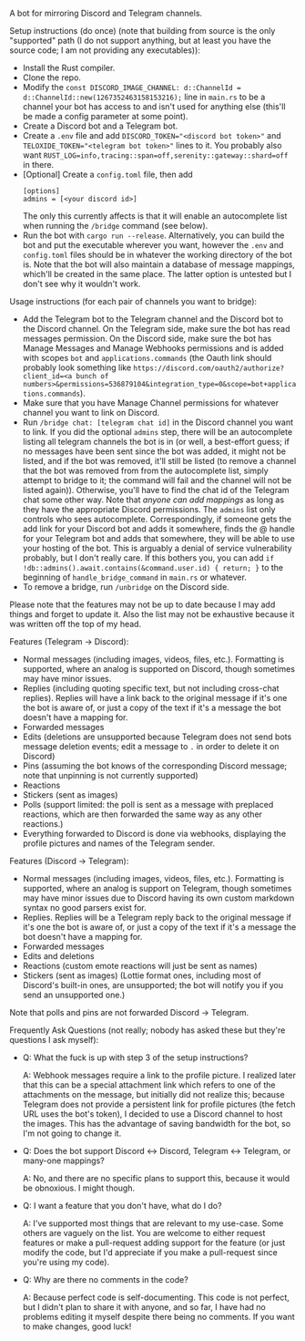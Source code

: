 A bot for mirroring Discord and Telegram channels.

Setup instructions (do once) (note that building from source is the only "supported" path (I do not support anything, but at least you have the source code; I am not providing any executables)):
- Install the Rust compiler.
- Clone the repo.
- Modify the `const DISCORD_IMAGE_CHANNEL: d::ChannelId = d::ChannelId::new(1267352463158153216);` line in `main.rs` to be a channel your bot has access to and isn't used for anything else (this'll be made a config parameter at some point).
- Create a Discord bot and a Telegram bot.
- Create a `.env` file and add `DISCORD_TOKEN="<discord bot token>"` and `TELOXIDE_TOKEN="<telegram bot token>"` lines to it. You probably also want `RUST_LOG=info,tracing::span=off,serenity::gateway::shard=off` in there.
- [Optional] Create a `config.toml` file, then add
  ```
  [options]
  admins = [<your discord id>]
  ```
  The only this currently affects is that it will enable an autocomplete list when running the `/bridge` command (see below).
- Run the bot with `cargo run --release`. Alternatively, you can build the bot and put the executable wherever you want, however the `.env` and `config.toml` files should be in whatever the working directory of the bot is. Note that the bot will also maintain a database of message mappings, which'll be created in the same place. The latter option is untested but I don't see why it wouldn't work.

Usage instructions (for each pair of channels you want to bridge):
- Add the Telegram bot to the Telegram channel and the Discord bot to the Discord channel. On the Telegram side, make sure the bot has read messages permission. On the Discord side, make sure the bot has Manage Messages and Manage Webhooks permissions and is added with scopes `bot` and `applications.commands` (the Oauth link should probably look something like `https://discord.com/oauth2/authorize?client_id=<a bunch of numbers>&permissions=536879104&integration_type=0&scope=bot+applications.commands`).
- Make sure that you have Manage Channel permissions for whatever channel you want to link on Discord.
- Run `/bridge chat: [telegram chat id]` in the Discord channel you want to link. If you did the optional `admins` step, there will be an autocomplete listing all telegram channels the bot is in (or well, a best-effort guess; if no messages have been sent since the bot was added, it might not be listed, and if the bot was removed, it'll still be listed (to remove a channel that the bot was removed from from the autocomplete list, simply attempt to bridge to it; the command will fail and the channel will not be listed again)). Otherwise, you'll have to find the chat id of the Telegram chat some other way. Note that _anyone can add mappings_ as long as they have the appropriate Discord permissions. The `admins` list only controls who sees autocomplete. Correspondingly, if someone gets the add link for your Discord bot and adds it somewhere, finds the @ handle for your Telegram bot and adds that somewhere, they will be able to use your hosting of the bot. This is arguably a denial of service vulnerability probably, but I don't really care. If this bothers you, you can add `if !db::admins().await.contains(&command.user.id) { return; }` to the beginning of `handle_bridge_command` in `main.rs` or whatever.
- To remove a bridge, run `/unbridge` on the Discord side.

Please note that the features may not be up to date because I may add things and forget to update it. Also the list may not be exhaustive because it was written off the top of my head.

Features (Telegram -> Discord):
- Normal messages (including images, videos, files, etc.). Formatting is supported, where an analog is supported on Discord, though sometimes may have minor issues.
- Replies (including quoting specific text, but not including cross-chat replies). Replies will have a link back to the original message if it's one the bot is aware of, or just a copy of the text if it's a message the bot doesn't have a mapping for.
- Forwarded messages
- Edits (deletions are unsupported because Telegram does not send bots message deletion events; edit a message to `.` in order to delete it on Discord)
- Pins (assuming the bot knows of the corresponding Discord message; note that unpinning is not currently supported)
- Reactions
- Stickers (sent as images)
- Polls (support limited: the poll is sent as a message with preplaced reactions, which are then forwarded the same way as any other reactions.)
- Everything forwarded to Discord is done via webhooks, displaying the profile pictures and names of the Telegram sender.

Features (Discord -> Telegram):
- Normal messages (including images, videos, files, etc.). Formatting is supported, where an analog is support on Telegram, though sometimes may have minor issues due to Discord having its own custom markdown syntax no good parsers exist for.
- Replies. Replies will be a Telegram reply back to the original message if it's one the bot is aware of, or just a copy of the text if it's a message the bot doesn't have a mapping for.
- Forwarded messages
- Edits and deletions
- Reactions (custom emote reactions will just be sent as names)
- Stickers (sent as images) (Lottie format ones, including most of Discord's built-in ones, are unsupported; the bot will notify you if you send an unsupported one.)

Note that polls and pins are not forwarded Discord -> Telegram.

Frequently Ask Questions (not really; nobody has asked these but they're questions I ask myself):
- Q: What the fuck is up with step 3 of the setup instructions?
  
  A: Webhook messages require a link to the profile picture. I realized later that this can be a special attachment link which refers to one of the attachments on the message, but initially did not realize this; because Telegram does not provide a persistent link for profile pictures (the fetch URL uses the bot's token), I decided to use a Discord channel to host the images. This has the advantage of saving bandwidth for the bot, so I'm not going to change it.
- Q: Does the bot support Discord <-> Discord, Telegram <-> Telegram, or many-one mappings?
  
  A: No, and there are no specific plans to support this, because it would be obnoxious. I might though.
- Q: I want a feature that you don't have, what do I do?
  
  A: I've supported most things that are relevant to my use-case. Some others are vaguely on the list. You are welcome to either request features or make a pull-request adding support for the feature (or just modify the code, but I'd appreciate if you make a pull-request since you're using my code).
- Q: Why are there no comments in the code?
  
  A: Because perfect code is self-documenting. This code is not perfect, but I didn't plan to share it with anyone, and so far, I have had no problems editing it myself despite there being no comments. If you want to make changes, good luck!